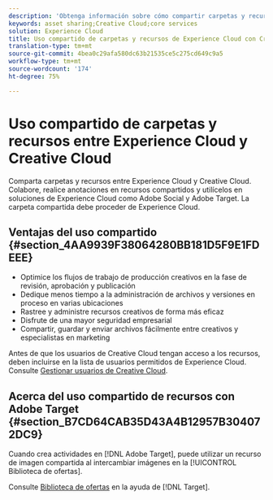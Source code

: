 ```yaml
---
description: 'Obtenga información sobre cómo compartir carpetas y recursos entre Experience Cloud y Creative Cloud. '
keywords: asset sharing;Creative Cloud;core services
solution: Experience Cloud
title: Uso compartido de carpetas y recursos de Experience Cloud con Creative Cloud | Adobe Experience Cloud
translation-type: tm+mt
source-git-commit: 4bea0c29afa580dc63b21535ce5c275cd649c9a5
workflow-type: tm+mt
source-wordcount: '174'
ht-degree: 75%

---
```



# Uso compartido de carpetas y recursos entre Experience Cloud y Creative Cloud

Comparta carpetas y recursos entre Experience Cloud y Creative Cloud. Colabore, realice anotaciones en recursos compartidos y utilícelos en soluciones de Experience Cloud como Adobe Social y Adobe Target. La carpeta compartida debe proceder de Experience Cloud.

## Ventajas del uso compartido {#section_4AA9939F38064280BB181D5F9E1FDEEE}

* Optimice los flujos de trabajo de producción creativos en la fase de revisión, aprobación y publicación
* Dedique menos tiempo a la administración de archivos y versiones en proceso en varias ubicaciones
* Rastree y administre recursos creativos de forma más eficaz
* Disfrute de una mayor seguridad empresarial
* Compartir, guardar y enviar archivos fácilmente entre creativos y especialistas en marketing

Antes de que los usuarios de Creative Cloud tengan acceso a los recursos, deben incluirse en la lista de usuarios permitidos de Experience Cloud. Consulte [Gestionar usuarios de Creative Cloud](../experience-cloud-assets/t-admin-add-cc-user.md#task_F36D4F1D49B44F09A54F7371810D2752).

## Acerca del uso compartido de recursos con Adobe Target {#section_B7CD64CAB35D43A4B12957B304072DC9}

Cuando crea actividades en [!DNL Adobe Target], puede utilizar un recurso de imagen compartida al intercambiar imágenes en la [!UICONTROL Biblioteca de ofertas].

Consulte [Biblioteca de ofertas](https://docs.adobe.com/help/es-ES/target/using/experiences/offers/manage-content.html) en la ayuda de [!DNL Target].
